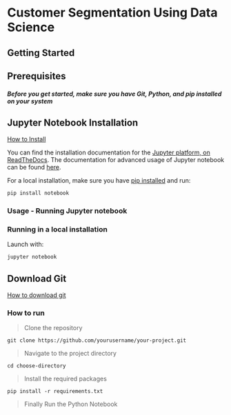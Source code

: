 
# Customer Segmentation Using Data Science

## Getting Started
## Prerequisites
##### Before you get started, make sure you have Git, Python, and pip installed on your system
## Jupyter Notebook Installation
[How to Install](https://github.com/2k21it38/IBM_Applied_Data_Science.git)

You can find the installation documentation for the
[Jupyter platform, on ReadTheDocs](https://jupyter.readthedocs.io/en/latest/install.html).
The documentation for advanced usage of Jupyter notebook can be found
[here](https://jupyter-notebook.readthedocs.io/en/latest/).

For a local installation, make sure you have
[pip installed](https://pip.readthedocs.io/en/stable/installing/) and run:

```bash
pip install notebook
```

### Usage - Running Jupyter notebook

### Running in a local installation

Launch with:

```bash
jupyter notebook
```



## Download Git
[How to download git](https://git-scm.com/book/en/v2/Getting-Started-Installing-Git)

### How to run
> Clone the repository
```shell
git clone https://github.com/yourusername/your-project.git
```

> Navigate to the project directory
``` shell
cd choose-directory
```

> Install the required packages
``` shell
pip install -r requirements.txt
```

>Finally Run the Python Notebook
